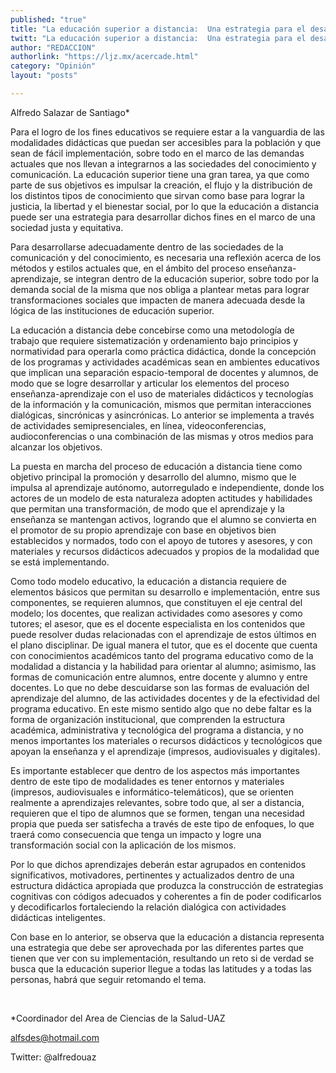 ```yaml
---
published: "true"
title: "La educación superior a distancia:  Una estrategia para el desarrollo educativo con impacto social "
twitt: "La educación superior a distancia:  Una estrategia para el desarrollo educativo con impacto social "
author: "REDACCION"
authorlink: "https://ljz.mx/acercade.html"
category: "Opinión"
layout: "posts"

---
```



  Alfredo Salazar de Santiago*



  Para el logro de los fines educativos se requiere estar a la vanguardia de las modalidades didácticas que puedan ser accesibles para la población y que sean de fácil implementación, sobre todo en el marco de las demandas actuales que nos llevan a integrarnos a las sociedades del conocimiento y comunicación. La educación superior tiene una gran tarea, ya que como parte de sus objetivos es impulsar la creación, el flujo y la distribución de los distintos tipos de conocimiento que sirvan como base para lograr la justicia, la libertad y el bienestar social, por lo que la educación a distancia puede ser una estrategia para desarrollar dichos fines en el marco de una sociedad justa y equitativa.



  Para desarrollarse adecuadamente dentro de las sociedades de la comunicación y del conocimiento, es necesaria una reflexión acerca de los métodos y estilos actuales que, en el ámbito del proceso enseñanza-aprendizaje, se integran dentro de la educación superior, sobre todo por la demanda social de la misma que nos obliga a plantear metas para lograr transformaciones sociales que impacten de manera adecuada desde la lógica de las instituciones de educación superior.



  La educación a distancia debe concebirse como una metodología de trabajo que requiere sistematización y ordenamiento bajo principios y normatividad para operarla como práctica didáctica, donde la concepción de los programas y actividades académicas sean en ambientes educativos que implican una separación espacio-temporal de docentes y alumnos, de modo que se logre desarrollar y articular los elementos del proceso enseñanza-aprendizaje con el uso de materiales didácticos y tecnologías de la información y la comunicación, mismos que permitan interacciones dialógicas, sincrónicas y asincrónicas. Lo anterior se implementa a través de actividades semipresenciales, en línea, videoconferencias, audioconferencias o una combinación de las mismas y otros medios para alcanzar los objetivos.



  La puesta en marcha del proceso de educación a distancia tiene como objetivo principal la promoción y desarrollo del alumno, mismo que le impulsa al aprendizaje autónomo, autorregulado e independiente, donde los actores de un modelo de esta naturaleza adopten actitudes y habilidades que permitan una transformación, de modo que el aprendizaje y la enseñanza se mantengan activos, logrando que el alumno se convierta en el promotor de su propio aprendizaje con base en objetivos bien establecidos y normados, todo con el apoyo de tutores y asesores, y con materiales y recursos didácticos adecuados y propios de la modalidad que se está implementando.



  Como todo modelo educativo, la educación a distancia requiere de elementos básicos que permitan su desarrollo e implementación, entre sus componentes, se requieren alumnos, que constituyen el eje central del modelo; los docentes, que realizan actividades como asesores y como tutores; el asesor, que es el docente especialista en los contenidos que puede resolver dudas relacionadas con el aprendizaje de estos últimos en el plano disciplinar. De igual manera el tutor, que es el docente que cuenta con conocimientos académicos tanto del programa educativo como de la modalidad a distancia y la habilidad para orientar al alumno; asimismo, las formas de comunicación entre alumnos, entre docente y alumno y entre docentes. Lo que no debe descuidarse son las formas de evaluación del aprendizaje del alumno, de las actividades docentes y de la efectividad del programa educativo. En este mismo sentido algo que no debe faltar es la forma de organización institucional, que comprenden la estructura académica, administrativa y tecnológica del programa a distancia, y no menos importantes los materiales o recursos didácticos y tecnológicos que apoyan la enseñanza y el aprendizaje (impresos, audiovisuales y digitales).



  Es importante establecer que dentro de los aspectos más importantes dentro de este tipo de modalidades es tener entornos y materiales (impresos, audiovisuales e informático-telemáticos), que se orienten realmente a aprendizajes relevantes, sobre todo que, al ser a distancia, requieren que el tipo de alumnos que se formen, tengan una necesidad propia que pueda ser satisfecha a través de este tipo de enfoques, lo que traerá como consecuencia que tenga un impacto y logre una transformación social con la aplicación de los mismos.



  Por lo que dichos aprendizajes deberán estar agrupados en contenidos significativos, motivadores, pertinentes y actualizados dentro de una estructura didáctica apropiada que produzca la construcción de estrategias cognitivas con códigos adecuados y coherentes a fin de poder codificarlos y decodificarlos fortaleciendo la relación dialógica con actividades didácticas inteligentes.



  Con base en lo anterior, se observa que la educación a distancia representa una estrategia que debe ser aprovechada por las diferentes partes que tienen que ver con su implementación, resultando un reto si de verdad se busca que la educación superior llegue a todas las latitudes y a todas las personas, habrá que seguir retomando el tema.



   



  *Coordinador del Area de Ciencias de la Salud-UAZ



  alfsdes@hotmail.com



  Twitter: @alfredouaz

